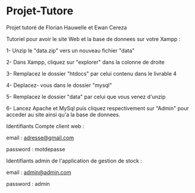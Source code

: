 # Projet-Tutore
Projet tutoré de Florian Hauwelle et Ewan Cereza

Tutoriel pour avoir le site Web et la base de donnees sur votre Xampp :

1- Unzip le "data.zip" vers un nouveau fichier "data"

2- Dans Xampp, cliquez sur "explorer" dans la colonne de droite

3- Remplacez le dossier "htdocs" par celui contenu dans le livrable 4

4- Deplacez- vous dans le dossier "mysql"

5- Remplacez le dossier "data" par celui que vous venez d'unzip

6- Lancez Apache et MySql puis cliquez respectivement sur "Admin" pour acceder au site ainsi qu'a la base de donnees.



Identifiants Compte client web :

email : adresse@gmail.com

password : motdepasse




Identifiants admin de l'application de gestion de stock :

email : admin@admin.com

password : admin
